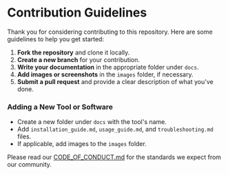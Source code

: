 # Contribution Guidelines

Thank you for considering contributing to this repository. Here are some guidelines to help you get started:

1. **Fork the repository** and clone it locally.
2. **Create a new branch** for your contribution.
3. **Write your documentation** in the appropriate folder under `docs`.
4. **Add images or screenshots** in the `images` folder, if necessary.
5. **Submit a pull request** and provide a clear description of what you've done.

### Adding a New Tool or Software
- Create a new folder under `docs` with the tool's name.
- Add `installation_guide.md`, `usage_guide.md`, and `troubleshooting.md` files.
- If applicable, add images to the `images` folder.

Please read our [CODE_OF_CONDUCT.md](CODE_OF_CONDUCT.md) for the standards we expect from our community.
